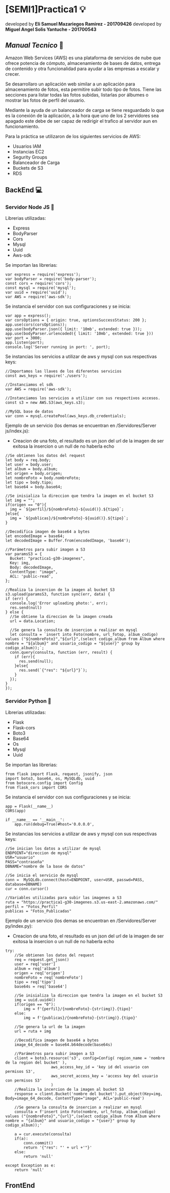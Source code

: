 # [SEMI1]Practica1 💡
developed by **Eli Samuel Mazariegos Ramirez - 201709426**
developed by **Miguel Angel Solis Yantuche - 201700543**

## _Manual Tecnico_ 📔

Amazon Web Services (AWS) es una plataforma de servicios de nube que ofrece potencia de cómputo, almacenamiento de bases de datos, entrega de contenido y otra funcionalidad para ayudar a las empresas a escalar y crecer.

Se desarrollaro un aplicación web similar a un aplicación para almacenamiento de fotos, esta permitire subir todo tipo de fotos. Tiene las secciones para listar todas las fotos subidas, listarlas por álbumes o mostrar las fotos de perfil del usuario.

Mediante la ayuda de un balanceador de carga se tiene resguardado lo que es la conexión de la aplicación, a la hora que uno de los 2 servidores sea apagado este debe de ser capaz de redirigir el trafico al servidor aun en funcionamiento.

Para la práctica se utilizaron de los siguientes servicios de AWS:
- Usuarios IAM
- Instancias EC2
- Segurity Groups
- Balanceador de Carga
- Buckets de S3
- RDS


## BackEnd 💻
### Servidor Node JS 📲

Librerias utilizadas:
- Express
- BodyParser
- Cors
- Mysql
- Uuid
- Aws-sdk

Se importan las librerias:
```
var express = require('express');
var bodyParser = require('body-parser');
const cors = require('cors');
const mysql = require('mysql');
var uuid = require('uuid');
var AWS = require('aws-sdk');
```

Se instancia el servidor con sus configuraciones y se inicia:
```
var app = express();
var corsOptions = { origin: true, optionsSuccessStatus: 200 };
app.use(cors(corsOptions));
app.use(bodyParser.json({ limit: '10mb', extended: true }));
app.use(bodyParser.urlencoded({ limit: '10mb', extended: true }))
var port = 3000;
app.listen(port);
console.log('Server running in port: ', port);
```

Se instancias los servicios a utilizar de aws y mysql con sus respectivas keys:
```
//Importamos las llaves de los diferentes servicios
const aws_keys = require('./users');

//Instanciamos el sdk
var AWS = require('aws-sdk');

//Instanciamos los servicios a utilizar con sus respectivos accesos.
const s3 = new AWS.S3(aws_keys.s3);

//MySQL base de datos
var conn = mysql.createPool(aws_keys.db_credentials);
```

Ejemplo de un servicio (los demas se encuentran en /Servidores/Server js/index.js):
- Creacion de una foto, el resultado es un json del url de la imagen de ser exitosa la insercion o un null de no haberla echo
```
//Se obtienen los datos del request
let body = req.body;
let user = body.user;
let album = body.album;
let origen = body.origen;
let nombreFoto = body.nombreFoto;
let tipo = body.tipo;
let base64 = body.base64;

//Se inisializa la direccion que tendra la imagen en el bucket S3
let img = "";
if(origen == "0"){
  img = `${perfil}/${nombreFoto}-${uuid()}.${tipo}`;
}else{
  img = `${publicas}/${nombreFoto}-${uuid()}.${tipo}`;
}

//Decodifica imagen de base64 a bytes
let encodedImage = base64;
let decodedImage = Buffer.from(encodedImage, 'base64');

//Parámetros para subir imagen a S3
var paramsS3 = {
  Bucket: "practica1-g30-imagenes",
  Key: img,
  Body: decodedImage,
  ContentType: "image",
  ACL: 'public-read',
};

//Realiza la incercion de la imagen al bucket S3
s3.upload(paramsS3, function sync(err, data) {
if (err) {
  console.log('Error uploading photo:', err);
  res.send(null)
} else {
  //Se obtiene la direccion de la imagen creada
  url = data.Location;

  //Se genera la consulta de insercion a realizar en mysql
  let consulta = `insert into Foto(nombre, url_fotop, album_codigo) values ("${nombreFoto}","${url}",(select codigo_album from Album where nombre = "${album}" and usuario_codigo = "${user}" group by codigo_album));`;
  conn.query(consulta, function (err, result) {
    if (err){
      res.send(null);
    }else{
      res.send(`{"res": "${url}"}`);
    }
  });
}
});
```

### Servidor Python 🐍
Librerias utilizadas:
- Flask
- Flask-cors
- Boto3
- Base64
- Os
- Mysql
- Uuid

Se importan las librerias:
```
from flask import Flask, request, jsonify, json
import boto3, base64, os, MySQLdb, uuid
from botocore.config import Config
from flask_cors import CORS
```

Se instancia el servidor con sus configuraciones y se inicia:
```
app = Flask(__name__)
CORS(app)

if __name__ == '__main__':
    app.run(debug=True)#host='0.0.0.0',
```

Se instancias los servicios a utilizar de aws y mysql con sus respectivas keys:
```
//Se inician los datos a utilizar de mysql
ENDPOINT="direccion de mysql"
USR="usuario"
PASS="contraseña"
DBNAME="nombre de la base de datos"

//Se inicia el servicio de mysql
conn =  MySQLdb.connect(host=ENDPOINT, user=USR, passwd=PASS, database=DBNAME)
cur = conn.cursor()

//Variables utilizadas para subir las imagenes a S3
ruta = "https://practica1-g30-imagenes.s3.us-east-2.amazonaws.com/"
perfil = "Fotos_Perfil"
publicas = "Fotos_Publicadas"
```

Ejemplo de un servicio (los demas se encuentran en /Servidores/Server py/index.py):

- Creacion de una foto, el resultado es un json del url de la imagen de ser exitosa la insercion o un null de no haberla echo
```
try:
    //Se obtienen los datos del request
    req = request.get_json()
    user = req['user']
    album = req['album']
    origen = req['origen']
    nombreFoto = req['nombreFoto']
    tipo = req['tipo']
    base64s = req['base64']

    //Se inisializa la direccion que tendra la imagen en el bucket S3
    img = uuid.uuid4()
    if(origen == "0"):
        img = f'{perfil}/{nombreFoto}-{str(img)}.{tipo}'
    else:
        img = f'{publicas}/{nombreFoto}-{str(img)}.{tipo}'
    
    //Se genera la url de la imagen
    url = ruta + img
    
    //Decodifica imagen de base64 a bytes
    image_64_decode = base64.b64decode(base64s)
    
    //Parámetros para subir imagen a S3
    client = boto3.resource('s3', config=Config( region_name = 'nombre de la region del bucket' ),
                    aws_access_key_id = 'key id del usuario con permisos S3',
                    aws_secret_access_key = 'access key del usuario con permisos S3'
                    )
    //Realiza la incercion de la imagen al bucket S3
    response = client.Bucket('nombre del bucket').put_object(Key=img, Body=image_64_decode, ContentType="image", ACL='public-read')

    //Se genera la consulta de insercion a realizar en mysql
    consulta = f'insert into Foto(nombre, url_fotop, album_codigo) values ("{nombreFoto}","{url}",(select codigo_album from Album where nombre = "{album}" and usuario_codigo = "{user}" group by codigo_album));'

    a = cur.execute(consulta)
    if(a):
        conn.commit()
        return '{"res": "' + url +'"}'
    else:
        return 'null'

except Exception as e:
    return 'null'
```

## FrontEnd
